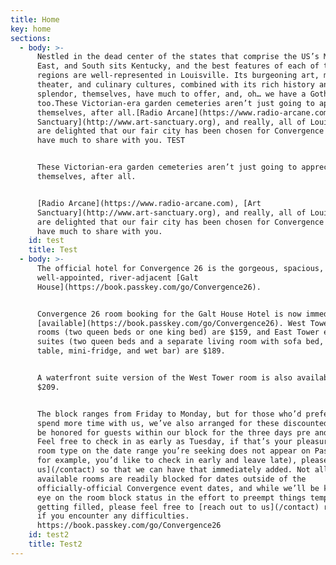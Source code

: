 ```yaml
---
title: Home
key: home
sections:
  - body: >-
      Nestled in the dead center of the states that comprise the US’s Midwest,
      East, and South sits Kentucky, and the best features of each of these
      regions are well-represented in Louisville. Its burgeoning art, music,
      theater, and culinary cultures, combined with its rich history and natural
      splendor, themselves, have much to offer, and, oh… we have a Goth scene,
      too.These Victorian-era garden cemeteries aren’t just going to appreciate
      themselves, after all.[Radio Arcane](https://www.radio-arcane.com), [Art
      Sanctuary](http://www.art-sanctuary.org), and really, all of Louisville
      are delighted that our fair city has been chosen for Convergence 26. We
      have much to share with you. TEST


      These Victorian-era garden cemeteries aren’t just going to appreciate
      themselves, after all.


      [Radio Arcane](https://www.radio-arcane.com), [Art
      Sanctuary](http://www.art-sanctuary.org), and really, all of Louisville
      are delighted that our fair city has been chosen for Convergence 26. We
      have much to share with you.
    id: test
    title: Test
  - body: >-
      The official hotel for Convergence 26 is the gorgeous, spacious,
      well-appointed, river-adjacent [Galt
      House](https://book.passkey.com/go/Convergence26).


      Convergence 26 room booking for the Galt House Hotel is now immediately
      [available](https://book.passkey.com/go/Convergence26). West Tower deluxe
      rooms (two queen beds or one king bed) are $159, and East Tower executive
      suites (two queen beds and a separate living room with sofa bed, dining
      table, mini-fridge, and wet bar) are $189.


      A waterfront suite version of the West Tower room is also available for
      $209.


      The block ranges from Friday to Monday, but for those who’d prefer to
      spend more time with us, we’ve also arranged for these discounted rates to
      be honored for guests within our block for the three days pre and post.
      Feel free to check in as early as Tuesday, if that’s your pleasure. If the
      room type on the date range you’re seeking does not appear on Passkey (if
      for example, you’d like to check in early and leave late), please [contact
      us](/contact) so that we can have that immediately added. Not all
      available rooms are readily blocked for dates outside of the
      officially-official Convergence event dates, and while we’ll be keeping an
      eye on the room block status in the effort to preempt things temporarily
      getting filled, please feel free to [reach out to us](/contact) right away
      if you encounter any difficulties.
      https://book.passkey.com/go/Convergence26
    id: test2
    title: Test2
---
```


